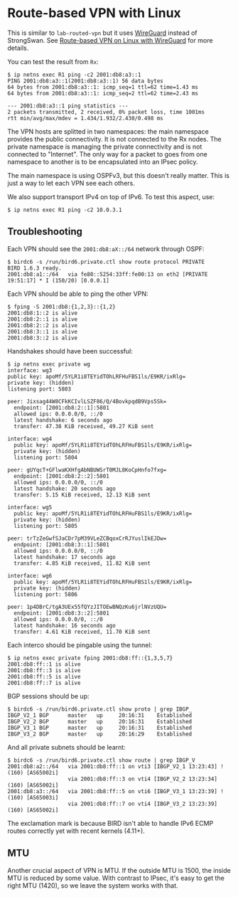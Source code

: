 # Route-based VPN with Linux

This is similar to `lab-routed-vpn` but it uses
[WireGuard](https://www.wireguard.com/) instead of StrongSwan. See
[Route-based VPN on Linux with
WireGuard](https://vincent.bernat.ch/en/blog/2018-route-based-vpn-wireguard)
for more details.

You can test the result from `Rx`:

    $ ip netns exec R1 ping -c2 2001:db8:a3::1
    PING 2001:db8:a3::1(2001:db8:a3::1) 56 data bytes
    64 bytes from 2001:db8:a3::1: icmp_seq=1 ttl=62 time=1.43 ms
    64 bytes from 2001:db8:a3::1: icmp_seq=2 ttl=62 time=2.43 ms
    
    --- 2001:db8:a3::1 ping statistics ---
    2 packets transmitted, 2 received, 0% packet loss, time 1001ms
    rtt min/avg/max/mdev = 1.434/1.932/2.430/0.498 ms

The VPN hosts are splitted in two namespaces: the main namespace
provides the public connectivity. It is not connected to the Rx
nodes. The private namespace is managing the private connectivity and
is not connected to "Internet". The only way for a packet to goes from
one namespace to another is to be encapsulated into an IPsec policy.

The main namespace is using OSPFv3, but this doesn't really
matter. This is just a way to let each VPN see each others.

We also support transport IPv4 on top of IPv6. To test this aspect,
use:

    $ ip netns exec R1 ping -c2 10.0.3.1

## Troubleshooting

Each VPN should see the `2001:db8:aX::/64` network through OSPF:

    $ birdc6 -s /run/bird6.private.ctl show route protocol PRIVATE
    BIRD 1.6.3 ready.
    2001:db8:a1::/64   via fe80::5254:33ff:fe00:13 on eth2 [PRIVATE 19:51:17] * I (150/20) [0.0.0.1]

Each VPN should be able to ping the other VPN:

    $ fping -S 2001:db8:{1,2,3}::{1,2}
    2001:db8:1::2 is alive
    2001:db8:2::1 is alive
    2001:db8:2::2 is alive
    2001:db8:3::1 is alive
    2001:db8:3::2 is alive

Handshakes should have been successful:

    $ ip netns exec private wg
    interface: wg3
    public key: apoMf/5YLR1i8TEYidTOhLRFHuFBS1ls/E9KR/ixRlg=
    private key: (hidden)
    listening port: 5803
    
    peer: Jixsag44W8CFkKCIvlLSZF86/Q/4BovkpqdB9Vps5Sk=
      endpoint: [2001:db8:2::1]:5801
      allowed ips: 0.0.0.0/0, ::/0
      latest handshake: 6 seconds ago
      transfer: 47.38 KiB received, 49.27 KiB sent
    
    interface: wg4
      public key: apoMf/5YLR1i8TEYidTOhLRFHuFBS1ls/E9KR/ixRlg=
      private key: (hidden)
      listening port: 5804
    
    peer: gUYqcT+GFlwaKXHfgAbNBUWSrT0MJL8KoCpHnfo7fxg=
      endpoint: [2001:db8:2::2]:5801
      allowed ips: 0.0.0.0/0, ::/0
      latest handshake: 20 seconds ago
      transfer: 5.15 KiB received, 12.13 KiB sent
    
    interface: wg5
      public key: apoMf/5YLR1i8TEYidTOhLRFHuFBS1ls/E9KR/ixRlg=
      private key: (hidden)
      listening port: 5805
    
    peer: trTzZeGwfSJaCDr7pM39VLeZCBqoxCrRJYuslIkEJDw=
      endpoint: [2001:db8:3::1]:5801
      allowed ips: 0.0.0.0/0, ::/0
      latest handshake: 17 seconds ago
      transfer: 4.85 KiB received, 11.82 KiB sent
    
    interface: wg6
      public key: apoMf/5YLR1i8TEYidTOhLRFHuFBS1ls/E9KR/ixRlg=
      private key: (hidden)
      listening port: 5806
    
    peer: 1p4DBrC/tgA3UEx55fQYzJITOEwBNQzKu6jrlNVzUQU=
      endpoint: [2001:db8:3::2]:5801
      allowed ips: 0.0.0.0/0, ::/0
      latest handshake: 16 seconds ago
      transfer: 4.61 KiB received, 11.70 KiB sent

Each interco should be pingable using the tunnel:

    $ ip netns exec private fping 2001:db8:ff::{1,3,5,7}
    2001:db8:ff::1 is alive
    2001:db8:ff::3 is alive
    2001:db8:ff::5 is alive
    2001:db8:ff::7 is alive

BGP sessions should be up:

    $ birdc6 -s /run/bird6.private.ctl show proto | grep IBGP_
    IBGP_V2_1 BGP      master   up     20:16:31    Established
    IBGP_V2_2 BGP      master   up     20:16:31    Established
    IBGP_V3_1 BGP      master   up     20:16:31    Established
    IBGP_V3_2 BGP      master   up     20:16:29    Established

And all private subnets should be learnt:

    $ birdc6 -s /run/bird6.private.ctl show route | grep IBGP_V
    2001:db8:a2::/64   via 2001:db8:ff::1 on vti3 [IBGP_V2_1 13:23:43] ! (160) [AS65002i]
                       via 2001:db8:ff::3 on vti4 [IBGP_V2_2 13:23:34] (160) [AS65002i]
    2001:db8:a3::/64   via 2001:db8:ff::5 on vti6 [IBGP_V3_1 13:23:39] ! (160) [AS65003i]
                       via 2001:db8:ff::7 on vti4 [IBGP_V3_2 13:23:39] (160) [AS65002i]

The exclamation mark is because BIRD isn't able to handle IPv6 ECMP
routes correctly yet with recent kernels (4.11+).

## MTU

Another crucial aspect of VPN is MTU. If the outside MTU is 1500, the
inside MTU is reduced by some value. With contrast to IPsec, it's easy
to get the right MTU (1420), so we leave the system works with that.
